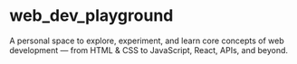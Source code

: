 # web_dev_playground
A personal space to explore, experiment, and learn core concepts of web development — from HTML &amp; CSS to JavaScript, React, APIs, and beyond.
